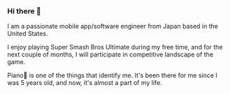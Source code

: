 ### Hi there 👋

I am a passionate mobile app/software engineer from Japan based in the United States.

I enjoy playing Super Smash Bros Ultimate during my free time, and for the next couple of months, I will participate in competitive landscape of the game.

Piano🎹 is one of the things that identify me. It's been there for me since I was 5 years old, and now, it's almost a part of my life. 

<!--
**CoenTM/CoenTM** is a ✨ _special_ ✨ repository because its `README.md` (this file) appears on your GitHub profile.

Here are some ideas to get you started:

- 🔭 I’m currently working on ...
- 🌱 I’m currently learning ...
- 👯 I’m looking to collaborate on ...
- 🤔 I’m looking for help with ...
- 💬 Ask me about ...
- 📫 How to reach me: ...
- 😄 Pronouns: ...
- ⚡ Fun fact: ...
-->
